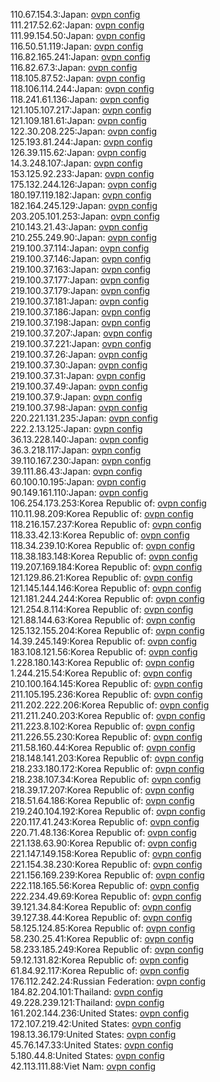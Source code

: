 110.67.154.3:Japan: [ovpn config](vpn/110_67_154_3.ovpn)  
111.217.52.62:Japan: [ovpn config](vpn/111_217_52_62.ovpn)  
111.99.154.50:Japan: [ovpn config](vpn/111_99_154_50.ovpn)  
116.50.51.119:Japan: [ovpn config](vpn/116_50_51_119.ovpn)  
116.82.165.241:Japan: [ovpn config](vpn/116_82_165_241.ovpn)  
116.82.67.3:Japan: [ovpn config](vpn/116_82_67_3.ovpn)  
118.105.87.52:Japan: [ovpn config](vpn/118_105_87_52.ovpn)  
118.106.114.244:Japan: [ovpn config](vpn/118_106_114_244.ovpn)  
118.241.61.136:Japan: [ovpn config](vpn/118_241_61_136.ovpn)  
121.105.107.217:Japan: [ovpn config](vpn/121_105_107_217.ovpn)  
121.109.181.61:Japan: [ovpn config](vpn/121_109_181_61.ovpn)  
122.30.208.225:Japan: [ovpn config](vpn/122_30_208_225.ovpn)  
125.193.81.244:Japan: [ovpn config](vpn/125_193_81_244.ovpn)  
126.39.115.62:Japan: [ovpn config](vpn/126_39_115_62.ovpn)  
14.3.248.107:Japan: [ovpn config](vpn/14_3_248_107.ovpn)  
153.125.92.233:Japan: [ovpn config](vpn/153_125_92_233.ovpn)  
175.132.244.126:Japan: [ovpn config](vpn/175_132_244_126.ovpn)  
180.197.119.182:Japan: [ovpn config](vpn/180_197_119_182.ovpn)  
182.164.245.129:Japan: [ovpn config](vpn/182_164_245_129.ovpn)  
203.205.101.253:Japan: [ovpn config](vpn/203_205_101_253.ovpn)  
210.143.21.43:Japan: [ovpn config](vpn/210_143_21_43.ovpn)  
210.255.249.90:Japan: [ovpn config](vpn/210_255_249_90.ovpn)  
219.100.37.114:Japan: [ovpn config](vpn/219_100_37_114.ovpn)  
219.100.37.146:Japan: [ovpn config](vpn/219_100_37_146.ovpn)  
219.100.37.163:Japan: [ovpn config](vpn/219_100_37_163.ovpn)  
219.100.37.177:Japan: [ovpn config](vpn/219_100_37_177.ovpn)  
219.100.37.179:Japan: [ovpn config](vpn/219_100_37_179.ovpn)  
219.100.37.181:Japan: [ovpn config](vpn/219_100_37_181.ovpn)  
219.100.37.186:Japan: [ovpn config](vpn/219_100_37_186.ovpn)  
219.100.37.198:Japan: [ovpn config](vpn/219_100_37_198.ovpn)  
219.100.37.207:Japan: [ovpn config](vpn/219_100_37_207.ovpn)  
219.100.37.221:Japan: [ovpn config](vpn/219_100_37_221.ovpn)  
219.100.37.26:Japan: [ovpn config](vpn/219_100_37_26.ovpn)  
219.100.37.30:Japan: [ovpn config](vpn/219_100_37_30.ovpn)  
219.100.37.31:Japan: [ovpn config](vpn/219_100_37_31.ovpn)  
219.100.37.49:Japan: [ovpn config](vpn/219_100_37_49.ovpn)  
219.100.37.9:Japan: [ovpn config](vpn/219_100_37_9.ovpn)  
219.100.37.98:Japan: [ovpn config](vpn/219_100_37_98.ovpn)  
220.221.131.235:Japan: [ovpn config](vpn/220_221_131_235.ovpn)  
222.2.13.125:Japan: [ovpn config](vpn/222_2_13_125.ovpn)  
36.13.228.140:Japan: [ovpn config](vpn/36_13_228_140.ovpn)  
36.3.218.117:Japan: [ovpn config](vpn/36_3_218_117.ovpn)  
39.110.167.230:Japan: [ovpn config](vpn/39_110_167_230.ovpn)  
39.111.86.43:Japan: [ovpn config](vpn/39_111_86_43.ovpn)  
60.100.10.195:Japan: [ovpn config](vpn/60_100_10_195.ovpn)  
90.149.161.110:Japan: [ovpn config](vpn/90_149_161_110.ovpn)  
106.254.173.253:Korea Republic of: [ovpn config](vpn/106_254_173_253.ovpn)  
110.11.98.209:Korea Republic of: [ovpn config](vpn/110_11_98_209.ovpn)  
118.216.157.237:Korea Republic of: [ovpn config](vpn/118_216_157_237.ovpn)  
118.33.42.13:Korea Republic of: [ovpn config](vpn/118_33_42_13.ovpn)  
118.34.239.10:Korea Republic of: [ovpn config](vpn/118_34_239_10.ovpn)  
118.38.183.148:Korea Republic of: [ovpn config](vpn/118_38_183_148.ovpn)  
119.207.169.184:Korea Republic of: [ovpn config](vpn/119_207_169_184.ovpn)  
121.129.86.21:Korea Republic of: [ovpn config](vpn/121_129_86_21.ovpn)  
121.145.144.146:Korea Republic of: [ovpn config](vpn/121_145_144_146.ovpn)  
121.181.244.244:Korea Republic of: [ovpn config](vpn/121_181_244_244.ovpn)  
121.254.8.114:Korea Republic of: [ovpn config](vpn/121_254_8_114.ovpn)  
121.88.144.63:Korea Republic of: [ovpn config](vpn/121_88_144_63.ovpn)  
125.132.155.204:Korea Republic of: [ovpn config](vpn/125_132_155_204.ovpn)  
14.39.245.149:Korea Republic of: [ovpn config](vpn/14_39_245_149.ovpn)  
183.108.121.56:Korea Republic of: [ovpn config](vpn/183_108_121_56.ovpn)  
1.228.180.143:Korea Republic of: [ovpn config](vpn/1_228_180_143.ovpn)  
1.244.215.54:Korea Republic of: [ovpn config](vpn/1_244_215_54.ovpn)  
210.100.164.145:Korea Republic of: [ovpn config](vpn/210_100_164_145.ovpn)  
211.105.195.236:Korea Republic of: [ovpn config](vpn/211_105_195_236.ovpn)  
211.202.222.206:Korea Republic of: [ovpn config](vpn/211_202_222_206.ovpn)  
211.211.240.203:Korea Republic of: [ovpn config](vpn/211_211_240_203.ovpn)  
211.223.8.102:Korea Republic of: [ovpn config](vpn/211_223_8_102.ovpn)  
211.226.55.230:Korea Republic of: [ovpn config](vpn/211_226_55_230.ovpn)  
211.58.160.44:Korea Republic of: [ovpn config](vpn/211_58_160_44.ovpn)  
218.148.141.203:Korea Republic of: [ovpn config](vpn/218_148_141_203.ovpn)  
218.233.180.172:Korea Republic of: [ovpn config](vpn/218_233_180_172.ovpn)  
218.238.107.34:Korea Republic of: [ovpn config](vpn/218_238_107_34.ovpn)  
218.39.17.207:Korea Republic of: [ovpn config](vpn/218_39_17_207.ovpn)  
218.51.64.186:Korea Republic of: [ovpn config](vpn/218_51_64_186.ovpn)  
219.240.104.192:Korea Republic of: [ovpn config](vpn/219_240_104_192.ovpn)  
220.117.41.243:Korea Republic of: [ovpn config](vpn/220_117_41_243.ovpn)  
220.71.48.136:Korea Republic of: [ovpn config](vpn/220_71_48_136.ovpn)  
221.138.63.90:Korea Republic of: [ovpn config](vpn/221_138_63_90.ovpn)  
221.147.149.158:Korea Republic of: [ovpn config](vpn/221_147_149_158.ovpn)  
221.154.38.230:Korea Republic of: [ovpn config](vpn/221_154_38_230.ovpn)  
221.156.169.239:Korea Republic of: [ovpn config](vpn/221_156_169_239.ovpn)  
222.118.165.56:Korea Republic of: [ovpn config](vpn/222_118_165_56.ovpn)  
222.234.49.69:Korea Republic of: [ovpn config](vpn/222_234_49_69.ovpn)  
39.121.34.84:Korea Republic of: [ovpn config](vpn/39_121_34_84.ovpn)  
39.127.38.44:Korea Republic of: [ovpn config](vpn/39_127_38_44.ovpn)  
58.125.124.85:Korea Republic of: [ovpn config](vpn/58_125_124_85.ovpn)  
58.230.25.41:Korea Republic of: [ovpn config](vpn/58_230_25_41.ovpn)  
58.233.185.249:Korea Republic of: [ovpn config](vpn/58_233_185_249.ovpn)  
59.12.131.82:Korea Republic of: [ovpn config](vpn/59_12_131_82.ovpn)  
61.84.92.117:Korea Republic of: [ovpn config](vpn/61_84_92_117.ovpn)  
176.112.242.24:Russian Federation: [ovpn config](vpn/176_112_242_24.ovpn)  
184.82.204.101:Thailand: [ovpn config](vpn/184_82_204_101.ovpn)  
49.228.239.121:Thailand: [ovpn config](vpn/49_228_239_121.ovpn)  
161.202.144.236:United States: [ovpn config](vpn/161_202_144_236.ovpn)  
172.107.219.42:United States: [ovpn config](vpn/172_107_219_42.ovpn)  
198.13.36.179:United States: [ovpn config](vpn/198_13_36_179.ovpn)  
45.76.147.33:United States: [ovpn config](vpn/45_76_147_33.ovpn)  
5.180.44.8:United States: [ovpn config](vpn/5_180_44_8.ovpn)  
42.113.111.88:Viet Nam: [ovpn config](vpn/42_113_111_88.ovpn)  
